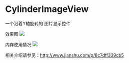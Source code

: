 # CylinderImageView
一个沿着Y轴旋转的 图片显示控件

效果图
![](https://github.com/jacky1234/Jack_CycleLongBitmap/blob/master/pic/show.gif)

内存使用情况
![](https://github.com/jacky1234/Jack_CycleLongBitmap/blob/master/pic/memory.gif)

相关介绍请参见：http://www.jianshu.com/p/8c7dff339cb5
